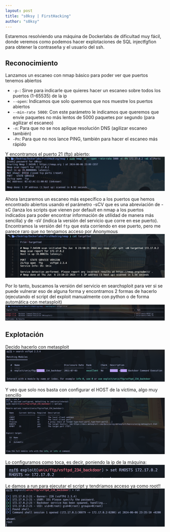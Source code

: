 ```yaml
---
layout: post
title: "s0ksy | FirstHacking"
author: "s0ksy"
---
```

Estaremos resolviendo una máquina de Dockerlabs de dificultad muy fácil, donde veremos como podemos hacer explotaciones de SQL injectfgfion para obtener la contraseña y el usuario del ssh.

## Reconocimiento

Lanzamos un escaneo con nmap básico para poder ver que puertos tenemos abiertos
* `-p-`: Sirve para indicarle que quieres hacer un escaneo sobre todos los puertos (1-65535) de la ip 
* `--open`: Indicamos que solo queremos que nos muestre los puertos abiertos
* `--min-rate 5000`: Con este parámetro le indicamos que queremos que envíe paquetes no más lentos de 5000 paquetes por segundo (para agilizar el escaneo)
* `-n`: Para que no se nos aplique resolución DNS (agilizar escaneo también)
* `-Pn`: Para que no nos lance PING, también para hacer el escaneo más rápido

Y encontramos el puerto 21 (ftp) abierto:
![first1](/assets/images/first1.png)

Ahora lanzaremos un escaneo más específico a los puertos que hemos encontrado abiertos usando el parámetro -sCV que es una abreviación de -sC (lanza los scripts que vienen por default en nmap a los puertos indicados para poder encontrar información de utilidad de manera más sencilla) y de -sV (indica la versión del servicio que corre en ese puerto). Encontramos la versión del `ftp` que esta corriendo en ese puerto, pero me parece raro que no tengamos acceso por Anonymous
![first2](/assets/images/first2.png)

Por lo tanto, buscamos la versión del servicio en searchsploit para ver si se puede vulnerar eso de alguna forma y encontramos 2 formas de hacerlo (ejecutando el script del exploit manualmente con python o de forma automática con metasploit)
![first3](/assets/images/first3.png)

## Explotación

Decido hacerlo con metasploit
![first4](/assets/images/first4.png)

Y veo que solo nos basta con configurar el HOST de la víctima, algo muy sencillo
![first6](/assets/images/first6.png)

Lo configuramos como toca, es decir, poniendo la ip de la máquina:
![first7](/assets/images/first7.png)

Le damos a run para ejecutar el script y tendriamos acceso ya como root!!
![first8](/assets/images/first8.png)
